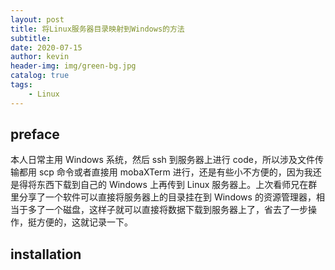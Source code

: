```yaml
---
layout: post
title: 将Linux服务器目录映射到Windows的方法
subtitle: 
date: 2020-07-15
author: kevin
header-img: img/green-bg.jpg
catalog: true
tags:
    - Linux
---
```




## preface



本人日常主用 Windows 系统，然后 ssh 到服务器上进行 code，所以涉及文件传输都用 scp 命令或者直接用 mobaXTerm 进行，还是有些小不方便的，因为我还是得将东西下载到自己的 Windows 上再传到 Linux 服务器上。上次看师兄在群里分享了一个软件可以直接将服务器上的目录挂在到 Windows 的资源管理器，相当于多了一个磁盘，这样子就可以直接将数据下载到服务器上了，省去了一步操作，挺方便的，这就记录一下。



## installation









